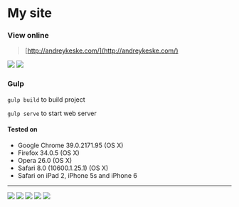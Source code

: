 # My site

### View online
> [http://andreykeske.com/](http://andreykeske.com/)

![](https://raw.githubusercontent.com/keske/andreykeske.com/master/src/assets/images/gh/travel.png)
![](https://raw.githubusercontent.com/keske/andreykeske.com/master/src/assets/images/gh/works.png)

### Gulp
`gulp build` to build project

`gulp serve` to start web server


#### Tested on
- Google Chrome 39.0.2171.95 (OS X)
- Firefox 34.0.5 (OS X)
- Opera 26.0 (OS X)
- Safari 8.0 (10600.1.25.1) (OS X)
- Safari on iPad 2, iPhone 5s and iPhone 6


- - -


![](http://andreykeske.com/assets/images/git/yo.png)
![](http://andreykeske.com/assets/images/git/bower.png)
![](http://andreykeske.com/assets/images/git/gulp.png)
![](http://andreykeske.com/assets/images/git/angular.png)
![](http://andreykeske.com/assets/images/git/sass.png)